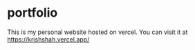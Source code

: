 # portfolio
This is my personal website hosted on vercel.
You can visit it at https://krishshah.vercel.app/ 

